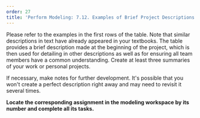 ```yaml
---
order: 27
title: 'Perform Modeling: 7.12. Examples of Brief Project Descriptions (Project Summary)'
---
```


Please refer to the examples in the first rows of the table. Note that similar descriptions in text have already appeared in your textbooks. The table provides a brief description made at the beginning of the project, which is then used for detailing in other descriptions as well as for ensuring all team members have a common understanding. Create at least three summaries of your work or personal projects.

If necessary, make notes for further development. It's possible that you won't create a perfect description right away and may need to revisit it several times.

**Locate the corresponding assignment in the modeling workspace by its number and complete all its tasks.**